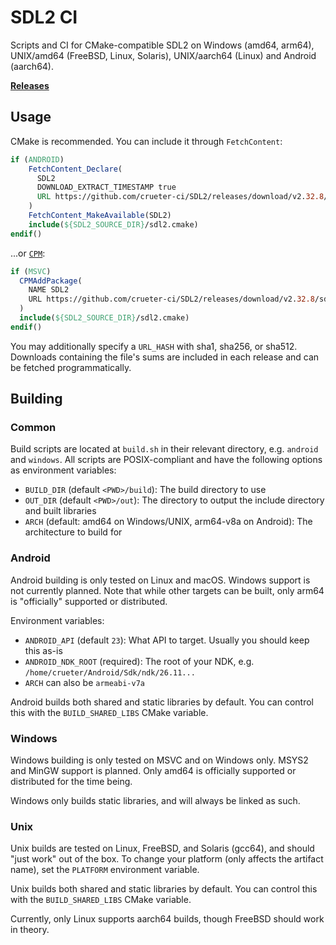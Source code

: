 # SDL2 CI

Scripts and CI for CMake-compatible SDL2 on Windows (amd64, arm64), UNIX/amd64 (FreeBSD, Linux, Solaris), UNIX/aarch64 (Linux) and Android (aarch64).

[**Releases**](https://github.com/crueter-ci/SDL2/releases)

## Usage

CMake is recommended. You can include it through `FetchContent`:

```cmake
if (ANDROID)
    FetchContent_Declare(
      SDL2
      DOWNLOAD_EXTRACT_TIMESTAMP true
      URL https://github.com/crueter-ci/SDL2/releases/download/v2.32.8/sdl2-android-2.32.8.tar.zst
    )
    FetchContent_MakeAvailable(SDL2)
    include(${SDL2_SOURCE_DIR}/sdl2.cmake)
endif()
```

...or [`CPM`](https://github.com/cpm-cmake/CPM.cmake):

```cmake
if (MSVC)
  CPMAddPackage(
    NAME SDL2
    URL https://github.com/crueter-ci/SDL2/releases/download/v2.32.8/sdl2-windows-2.32.8.tar.zst
  )
  include(${SDL2_SOURCE_DIR}/sdl2.cmake)
endif()
```

You may additionally specify a `URL_HASH` with sha1, sha256, or sha512. Downloads containing the file's sums are included in each release and can be fetched programmatically.

## Building

### Common

Build scripts are located at `build.sh` in their relevant directory, e.g. `android` and `windows`. All scripts are POSIX-compliant and have the following options as environment variables:

- `BUILD_DIR` (default `<PWD>/build`): The build directory to use
- `OUT_DIR` (default `<PWD>/out`): The directory to output the include directory and built libraries
- `ARCH` (default: amd64 on Windows/UNIX, arm64-v8a on Android): The architecture to build for

### Android

Android building is only tested on Linux and macOS. Windows support is not currently planned. Note that while other targets can be built, only arm64 is "officially" supported or distributed.

Environment variables:

- `ANDROID_API` (default `23`): What API to target. Usually you should keep this as-is
- `ANDROID_NDK_ROOT` (required): The root of your NDK, e.g. `/home/crueter/Android/Sdk/ndk/26.11...`
- `ARCH` can also be `armeabi-v7a`

Android builds both shared and static libraries by default. You can control this with the `BUILD_SHARED_LIBS` CMake variable.

### Windows

Windows building is only tested on MSVC and on Windows only. MSYS2 and MinGW support is planned. Only amd64 is officially supported or distributed for the time being.

Windows only builds static libraries, and will always be linked as such.

### Unix

Unix builds are tested on Linux, FreeBSD, and Solaris (gcc64), and should "just work" out of the box. To change your platform (only affects the artifact name), set the `PLATFORM` environment variable.

Unix builds both shared and static libraries by default. You can control this with the `BUILD_SHARED_LIBS` CMake variable.

Currently, only Linux supports aarch64 builds, though FreeBSD should work in theory.

